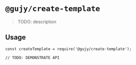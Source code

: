 # `@gujy/create-template`

> TODO: description

## Usage

```
const createTemplate = require('@gujy/create-template');

// TODO: DEMONSTRATE API
```
